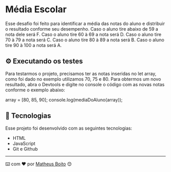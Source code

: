 
# Média Escolar

Esse desafio foi feito para identificar a média das notas do aluno e distribuir o resultado conforme seu desempenho.
Caso o aluno tire abaixo de 59 a nota dele será F.
Caso o aluno tire 60 à 69 a nota será D.
Caso o aluno tire 70 à 79 a nota será C.
Caso o aluno tire 80 à 89 a nota será B.
Caso o aluno tire 90 à 100 a nota será A.

## ⚙️ Executando os testes

Para testarmos o projeto, precisamos ter as notas inseridas no let array, como foi dado no exemplo utilizamos 70, 75 e 80.
Para obtermos um novo resultado, abra o Devtools e digite no console o código com as novas notas conforme o exemplo abaixo:

array = [80, 85, 90];
console.log(mediaDoAluno(array));

## 🚀 Tecnologias

Esse projeto foi desenvolvido com as seguintes tecnologias:

- HTML
- JavaScript
- Git e Github


---
⌨️ com ❤️ por [Matheus Boito](https://github.com/MaBoito/) 😊